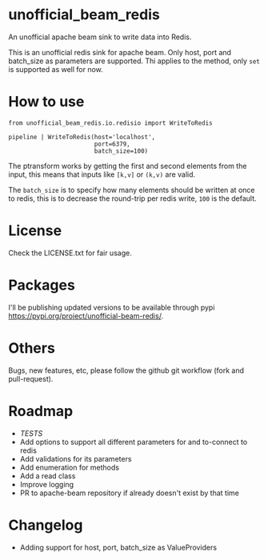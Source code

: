 # unofficial_beam_redis

An unofficial apache beam sink to write data into Redis.

This is an unofficial redis sink for apache beam. Only host,
port and batch_size as parameters are supported. Thi applies to the method, 
only `set` is supported as well for now.

# How to use

```
from unofficial_beam_redis.io.redisio import WriteToRedis

pipeline | WriteToRedis(host='localhost',
                        port=6379,
                        batch_size=100)

```

The ptransform works by getting the first and second elements from the input,
this means that inputs like `[k,v]` or `(k,v)` are valid.

The `batch_size` is to specify how many elements should be written at once to
redis, this is to decrease the round-trip per redis write, `100` is the default.

# License

Check the LICENSE.txt for fair usage. 

# Packages

I'll be publishing updated versions to be
available through pypi https://pypi.org/project/unofficial-beam-redis/.

# Others

Bugs, new features, etc, please follow the github git workflow 
(fork and pull-request).

# Roadmap

- *TESTS*
- Add options to support all different parameters for and to-connect to redis
- Add validations for its parameters
- Add enumeration for methods
- Add a read class
- Improve logging
- PR to apache-beam repository if already doesn't exist by that time

# Changelog

- Adding support for host, port, batch_size as ValueProviders